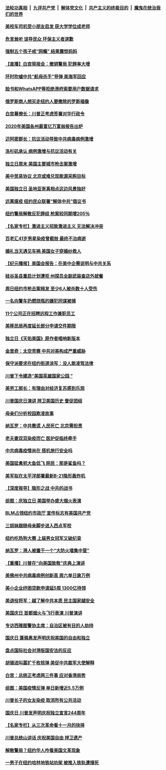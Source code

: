 ####  [法轮功真相](../../../../basic/blob/master/README.md?t=07070531) &nbsp;|&nbsp; [九评共产党](../../../../9ping.md/blob/master/README.md?t=07070531) &nbsp;|&nbsp; [解体党文化](../../../../jtdwh.md/blob/master/README.md?t=07070531)  &nbsp;|&nbsp; [共产主义的终极目的](../../../../gczydzjmd.md/blob/master/README.md?t=07070531) &nbsp;|&nbsp; [魔鬼在统治我们的世界](../../../../mgztzwmdsj.md/blob/master/README.md?t=07070531) 

#### [美校车司机受小朋友启发 获大学学位成老师](../pages/nsc412/n12237150.md?t=07070531) 

#### [危言耸听 误导民众 环保主义者道歉](../pages/nsc412/n12236295.md?t=07070531) 

#### [强制五个孩子戒“网瘾” 结果震惊妈妈](../pages/nsc412/n12237076.md?t=07070531) 

#### [【直播】白宫简报会：撤销警局 犯罪率大增](../pages/nsc412/n12236567.md?t=07070531) 

#### [环时吹嘘中共“航母杀手”导弹 美海军回应](../pages/nsc412/n12236663.md?t=07070531) 

#### [脸书和WhatsAPP等拒绝港府索要用户数据请求](../pages/nsc412/n12236669.md?t=07070531) 

#### [俄罗斯商人想买走纽约人要撤除的罗斯福像](../pages/nsc412/n12234844.md?t=07070531) 

#### [白宫幕僚长：川普正考虑签署对华行政令](../pages/nsc412/n12236557.md?t=07070531) 

#### [2020年美国各州最富亿万富翁报告出炉](../pages/nsc412/n12236331.md?t=07070531) 

#### [迈阿密郡长：抗议活动导致中共病毒病例激增](../pages/nsc412/n12236379.md?t=07070531) 

#### [洛杉矶承认 病例激增与抗议活动有关](../pages/nsc412/n12235993.md?t=07070531) 

#### [独立日周末 美国主要城市枪击案激增](../pages/nsc412/n12236274.md?t=07070531) 

#### [美中贸易协议 北京或难兑现能源采购目标](../pages/nsc412/n12236355.md?t=07070531) 

#### [美国独立日 圣地亚哥真相点这边风景独好](../pages/nsc412/n12236330.md?t=07070531) 

#### [远离瘟疫 纽约民众联署“解体中共”倡议书](../pages/nsc412/n12235230.md?t=07070531) 

#### [纽约警局解散反犯罪组 枪案较同期增205％](../pages/nsc412/n12235227.md?t=07070531) 

#### [【名家专栏】激进主义招致激进主义 无法解决冲突](../pages/nsc412/n12223379.md?t=07070531) 

#### [百老汇41岁男星染疫曾截肢 最终不治病逝](../pages/nsc412/n12235597.md?t=07070531) 

#### [婚礼当天遇见车祸 美国女子穿婚纱救人](../pages/nsc412/n12235316.md?t=07070531) 

#### [【纪元播报】美国会报告：在美中企需说明与中共关系](../pages/nsc412/n12235266.md?t=07070531) 

#### [硅谷圣县重启计划遭拒    州探员全副武装查店外就餐](../pages/nsc412/n12235364.md?t=07070531) 

#### [周日纽约市枪击案频发  至少6人被杀数十人受伤](../pages/nsc412/n12235213.md?t=07070531) 

#### [一名向警车扔燃烧瓶的嫌犯同谋被捕](../pages/nsc412/n12235224.md?t=07070531) 

#### [11个公司正在招聘远程工作兼职员工](../pages/nsc412/n12231354.md?t=07070531) 

#### [美移民局再度延长部分申请交件期限](../pages/nsc412/n12234882.md?t=07070531) 

#### [独立日《天佑美国》原作者唱响新版本](../pages/nsc412/n12234638.md?t=07070531) 

#### [金里奇：太空竞赛 中共对美构成严重威胁](../pages/nsc412/n12234710.md?t=07070531) 

#### [保守派要求在纽约街道涂写：没人能凌驾法律](../pages/nsc412/n12234639.md?t=07070531) 

#### [川普下令建造“美国英雄国家公园 ”](../pages/nsc412/n12234559.md?t=07070531) 

#### [美劳工部长：有理由对经济复苏感到乐观](../pages/nsc412/n12234411.md?t=07070531) 

#### [川普国庆日演讲 捍卫美国历史 督促团结](../pages/nsc412/n12234287.md?t=07070531) 

#### [母亲们分析校园欺凌故事](../pages/nsc412/n12234307.md?t=07070531) 

#### [纳瓦罗：中共撒谎 人民死亡 北京需担责](../pages/nsc412/n12233467.md?t=07070531) 

#### [老夫妻双双染疫而亡 医护促临终牵手](../pages/nsc412/n12233242.md?t=07070531) 

#### [中共病毒疫情尚在 搭机旅行安全吗](../pages/nsc412/n12223530.md?t=07070531) 

#### [美国猛禽抓大鱼低飞 网民：那是鲨鱼吗？](../pages/nsc412/n12233469.md?t=07070531) 

#### [美军拟在太平洋部署最新B-21隐形轰炸机](../pages/nsc412/n12226255.md?t=07070531) 

#### [【深度报导】隐形之战 中共的战书](../pages/nsc412/n12200980.md?t=07070531) 

#### [组图：庆独立日 美国举办盛大烟火表演](../pages/nsc412/n12233243.md?t=07070531) 

#### [BLM占领纽约市政厅 宣传标志有美国共产党](../pages/nsc412/n12232836.md?t=07070531) 

#### [三姐妹跟随母亲脚步进入西点军校](../pages/nsc412/n12233081.md?t=07070531) 

#### [纽约吃热狗大赛 上届男女冠军又破纪录](../pages/nsc412/n12233123.md?t=07070531) 

#### [纳瓦罗：港人被置于一个“大防火墙集中营”](../pages/nsc412/n12233112.md?t=07070531) 

#### [【重播】川普在“向美国致敬”庆典上演讲](../pages/nsc412/n12232497.md?t=07070531) 

#### [美佛州中共病毒病例创新高 周六单日逾万例](../pages/nsc412/n12233110.md?t=07070531) 

#### [美小企业纾困贷款申请延5周 1300亿待领](../pages/nsc412/n12233039.md?t=07070531) 

#### [美退役将军：越了解中共本质 民主国家越安全](../pages/nsc412/n12232962.md?t=07070531) 

#### [美国庆日 首都烟火与飞行表演 川普演讲](../pages/nsc412/n12233006.md?t=07070531) 

#### [专访西雅图警协主席：自治区被有目的人劫持](../pages/nsc412/n12232937.md?t=07070531) 

#### [国庆日 蓬佩奥发声明庆祝美国的自由和独立](../pages/nsc412/n12232950.md?t=07070531) 

#### [盘点国际社会对港版国安法的反应](../pages/nsc412/n12232843.md?t=07070531) 

#### [胡锡进叫嚣扩千枚核弹 美促中共裁军大使解释](../pages/nsc412/n12231558.md?t=07070531) 

#### [白宫：总统正考虑两三件事 应对香港局势](../pages/nsc412/n12232772.md?t=07070531) 

#### [组图：美国疫情反弹 单日新增近5.5万例](../pages/nsc412/n12232063.md?t=07070531) 

#### [川普长子的女友染疫 取消所有公共活动](../pages/nsc412/n12232626.md?t=07070531) 

#### [国庆日 川普发声明庆祝独立宣言244周年](../pages/nsc412/n12232602.md?t=07070531) 

#### [【名家专栏】从三次革命看十一月的抉择](../pages/nsc412/n12231190.md?t=07070531) 

#### [川普总统山讲话 庆祝美国自由 捍卫遗产](../pages/nsc412/n12232405.md?t=07070531) 

#### [解散警局？纽约华人咋看美国文革现象](../pages/nsc412/n12231910.md?t=07070531) 

#### [一男子在纽约哈林地铁站劝架 被推入铁轨遭撞死](../pages/nsc412/n12231917.md?t=07070531) 

